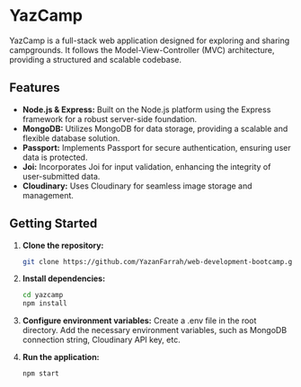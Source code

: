# YazCamp

YazCamp is a full-stack web application designed for exploring and sharing campgrounds. It follows the Model-View-Controller (MVC) architecture, providing a structured and scalable codebase.

## Features

- **Node.js & Express:** Built on the Node.js platform using the Express framework for a robust server-side foundation.
- **MongoDB:** Utilizes MongoDB for data storage, providing a scalable and flexible database solution.
- **Passport:** Implements Passport for secure authentication, ensuring user data is protected.
- **Joi:** Incorporates Joi for input validation, enhancing the integrity of user-submitted data.
- **Cloudinary:** Uses Cloudinary for seamless image storage and management.

## Getting Started

1. **Clone the repository:**

   ```bash
   git clone https://github.com/YazanFarrah/web-development-bootcamp.git

2. **Install dependencies:**
   
   ```bash
   cd yazcamp
   npm install
   ```
3. **Configure environment variables:**
   Create a .env file in the root directory.
   Add the necessary environment variables, such as MongoDB connection string, Cloudinary API key, etc.

4. **Run the application:**
   ```bash
   npm start
   ```
